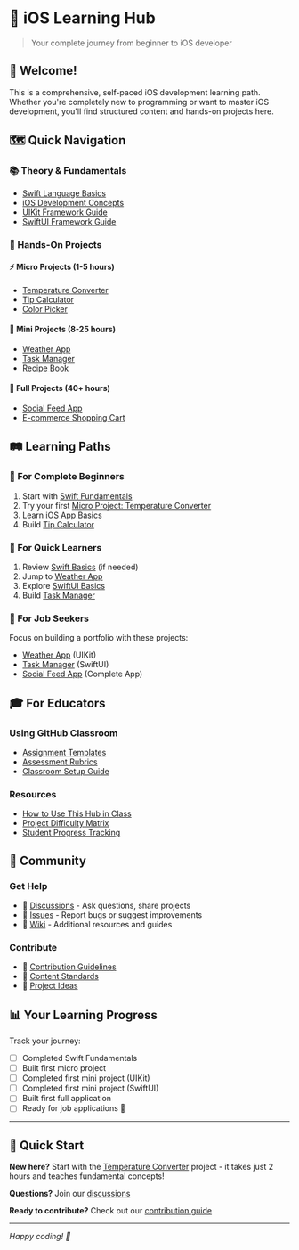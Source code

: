 # 🍎 iOS Learning Hub

> Your complete journey from beginner to iOS developer

## 🎯 Welcome!
This is a comprehensive, self-paced iOS development learning path. Whether you're completely new to programming or want to master iOS development, you'll find structured content and hands-on projects here.

## 🗺️ Quick Navigation

### 📚 Theory & Fundamentals
- [Swift Language Basics](https://github.com/iOS-Learning-Hub/iOS-Learning-Hub/tree/main/Swift%20Fundamentals/01-basics)
- [iOS Development Concepts]()
- [UIKit Framework Guide](/UIKit%20Framework%20Guide/README.md)
- [SwiftUI Framework Guide](/SwiftUI/README.md) 

### 🎯 Hands-On Projects

#### ⚡ Micro Projects (1-5 hours)
- [Temperature Converter](https://github.com/YOUR-ORG/project-micro-temperature-converter)
- [Tip Calculator](https://github.com/YOUR-ORG/project-micro-tip-calculator-uikit)
- [Color Picker](https://github.com/YOUR-ORG/project-micro-color-picker-uikit)

#### 🎨 Mini Projects (8-25 hours)
- [Weather App](https://github.com/YOUR-ORG/project-mini-weather-app-uikit)
- [Task Manager](https://github.com/YOUR-ORG/project-mini-task-manager-swiftui)
- [Recipe Book](https://github.com/YOUR-ORG/project-mini-recipe-book-uikit)

#### 🚀 Full Projects (40+ hours)
- [Social Feed App](https://github.com/YOUR-ORG/project-full-social-feed-swiftui)
- [E-commerce Shopping Cart](https://github.com/YOUR-ORG/project-full-shopping-cart-swiftui)

## 🛤️ Learning Paths

### 🌟 For Complete Beginners
1. Start with [Swift Fundamentals](https://github.com/YOUR-ORG/swift-fundamentals-theory)
2. Try your first [Micro Project: Temperature Converter](https://github.com/YOUR-ORG/project-micro-temperature-converter)
3. Learn [iOS App Basics](https://github.com/YOUR-ORG/ios-development-theory)
4. Build [Tip Calculator](https://github.com/YOUR-ORG/project-micro-tip-calculator-uikit)

### 🚀 For Quick Learners
1. Review [Swift Basics](https://github.com/YOUR-ORG/swift-fundamentals-theory) (if needed)
2. Jump to [Weather App](https://github.com/YOUR-ORG/project-mini-weather-app-uikit)
3. Explore [SwiftUI Basics](https://github.com/YOUR-ORG/swiftui-complete-reference)
4. Build [Task Manager](https://github.com/YOUR-ORG/project-mini-task-manager-swiftui)

### 💼 For Job Seekers
Focus on building a portfolio with these projects:
- [Weather App](https://github.com/YOUR-ORG/project-mini-weather-app-uikit) (UIKit)
- [Task Manager](https://github.com/YOUR-ORG/project-mini-task-manager-swiftui) (SwiftUI)
- [Social Feed App](https://github.com/YOUR-ORG/project-full-social-feed-swiftui) (Complete App)

## 🎓 For Educators

### Using GitHub Classroom
- [Assignment Templates](./docs/educators/assignments/)
- [Assessment Rubrics](./docs/educators/rubrics/)
- [Classroom Setup Guide](./docs/educators/classroom-setup.md)

### Resources
- [How to Use This Hub in Class](./docs/educators/teaching-guide.md)
- [Project Difficulty Matrix](./docs/educators/difficulty-matrix.md)
- [Student Progress Tracking](./docs/educators/progress-tracking.md)

## 🤝 Community

### Get Help
- 💬 [Discussions](https://github.com/YOUR-ORG/iOS-Learning-Hub/discussions) - Ask questions, share projects
- 🐛 [Issues](https://github.com/YOUR-ORG/iOS-Learning-Hub/issues) - Report bugs or suggest improvements
- 📖 [Wiki](https://github.com/YOUR-ORG/iOS-Learning-Hub/wiki) - Additional resources and guides

### Contribute
- 🔧 [Contribution Guidelines](./CONTRIBUTING.md)
- 📝 [Content Standards](./docs/standards.md)
- 🎯 [Project Ideas](https://github.com/YOUR-ORG/iOS-Learning-Hub/discussions/categories/project-ideas)

## 📊 Your Learning Progress

Track your journey:
- [ ] Completed Swift Fundamentals
- [ ] Built first micro project
- [ ] Completed first mini project (UIKit)
- [ ] Completed first mini project (SwiftUI)
- [ ] Built first full application
- [ ] Ready for job applications 🎉

---

## 🚀 Quick Start
**New here?** Start with the [Temperature Converter](https://github.com/YOUR-ORG/project-micro-temperature-converter) project - it takes just 2 hours and teaches fundamental concepts!

**Questions?** Join our [discussions](https://github.com/YOUR-ORG/iOS-Learning-Hub/discussions)

**Ready to contribute?** Check out our [contribution guide](./CONTRIBUTING.md)

---

*Happy coding! 🍎*
